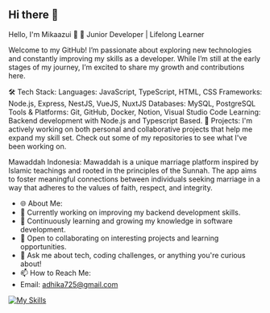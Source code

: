 ## Hi there 👋

Hello, I'm Mikaazui 👋
🌱 Junior Developer | Lifelong Learner

Welcome to my GitHub! I’m passionate about exploring new technologies and constantly improving my skills as a developer. While I’m still at the early stages of my journey, I’m excited to share my growth and contributions here.

🛠️ Tech Stack:
Languages: JavaScript, TypeScript, HTML, CSS
Frameworks: Node.js, Express, NestJS, VueJS, NuxtJS
Databases: MySQL, PostgreSQL
Tools & Platforms: Git, GitHub, Docker, Notion, Visual Studio Code
Learning: Backend development with Node.js and Typescript Based.
🚀 Projects:
I'm actively working on both personal and collaborative projects that help me expand my skill set. Check out some of my repositories to see what I've been working on.

Mawaddah Indonesia: Mawaddah is a unique marriage platform inspired by Islamic teachings and rooted in the principles of the Sunnah. The app aims to foster meaningful connections between individuals seeking marriage in a way that adheres to the values of faith, respect, and integrity.
<!--[Another Project]: Another project highlight.-->
- 🌐 About Me:
- 🔭 Currently working on improving my backend development skills.
- 🌱 Continuously learning and growing my knowledge in software development.
- 👯 Open to collaborating on interesting projects and learning opportunities.
- 💬 Ask me about tech, coding challenges, or anything you're curious about!
- 📫 How to Reach Me:
- Email: adhika725@gmail.com
<!-- LinkedIn: [your LinkedIn profile] -->

[![My Skills](https://skillicons.dev/icons?i=js,html,css,docker,git,js,ts,ubuntu,postgres)](https://skillicons.dev)

<!--
**mikaazui/mikaazui** is a ✨ _special_ ✨ repository because its `README.md` (this file) appears on your GitHub profile.

Here are some ideas to get you started:

- 🔭 I’m currently working on ...
- 🌱 I’m currently learning ...
- 👯 I’m looking to collaborate on ...
- 🤔 I’m looking for help with ...
- 💬 Ask me about ...
- 📫 How to reach me: ...
- 😄 Pronouns: ...
- ⚡ Fun fact: ...
-->
